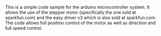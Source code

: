 This is a simple code sample for the arduino microcontroller system. It allows the use of the stepper motor (specifically the one sold at sparkfun.com) and the easy driver v3 which is also sold at sparkfun.com. The code allows full position control of the motor as well as direction and full speed control.